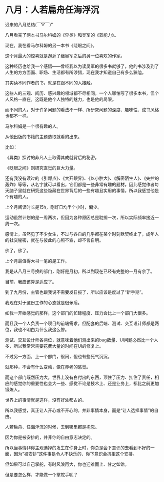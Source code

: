 # 八月：人若扁舟任海浮沉

迟来的八月总结(￣▽￣)"

八月看完了两本书马尔科姆的《异类》和吴军的《软能力》。

现在，我在看马尔科姆的另一本书《眨眼之间》。

这个月最大的惊喜就是邂逅了继吴军之后的另一位喜欢的作家。

这种经历也给我一个感悟——曾经我以为读吴军的很多书就够了，他的书涉及到了人生的方方面面、职场、生活都有所涉猎，现在我才知道自己有多么狭隘。

其实读不同作者的书，就是在跟不同的人接触。

这些人的三观、阅历、感兴趣的领域都不尽相同，一个人哪怕写了很多本书，但个人风格一直在，这既是他个人独特的魅力，也是他的局限。

而不同的人，对于许多问题的看法不一样、所研究问题的深度、趣味性、成书风格也都不一样。

马尔科姆是一个很有趣的人。

从他出版的书籍的主题选取就看的出来。

比如：

《异类》探讨的非凡人士取得其成就背后的秘密。

《眨眼之间》则研究直觉的巨大力量。

还有我没有读过的《引爆点》、《大开眼界》、《以小胜大》、《解密陌生人》、《失控的轰炸》等等，从名字就可以看出，它们都是一些非常有趣的题材，因此感觉作者每天脑子里就在研究这些隐藏在世界背后的一些有趣且实用的事情，所以我感觉他是个有趣的人。

上个月阅读时长是15h，刚好日均半个小时，偏少。

运动虽然计划的是一周两次，但因为各种原因总是耽搁一次，所以实际频率接近一周一次。

感情上，虽然见了不少女生，不过与各自的几乎都在某个时刻默契终止了，成年人的社交秘密，就在与彼此的心照不宣，却不言自明。

佛了，佛了。

上个月最值得大书一笔的是工作。

我是从八月三号换的部门，刚好是月初，所以到现在已经有完整的一月有余了。

目前，我应该算是适应了。

到了九月份，主管也跟我说不需要发日报了，所以应该是度过了“新手期”。

我现在对于这份工作的心态就是很矛盾。

如我一开始感觉的那样，这个部门的忙碌程度、压力会比上一个部门大很多。

而且我一个人负责一个项目的前端需求，但配套的后端、测试、交互设计师都是两位，我也不明白为什么我这么惨。

测试、交互设计师各两位，就意味着他们测出来的bug数量、UI问题必然比一个人多，所以我常常需要花费大量的时间在UI的修复上。

不过另一方面，上一个部门，很闲，但也有些死气沉沉。

就那种，不会有什么变动，像在养老的感觉。

而这个部门既然压力大，世界上没有白付出的东西，顶住了压力、扛住了责任，相应的感觉你的重要性也会大一些、感觉不论是技术上、还是业务上，都比之前更加锻炼人。

世界上的事情就是这样，没有好处都占的。

所以我感觉，真正让人开心或不开心的，并非事情本身，而是“让人选择事情”的自由。

人若扁舟、任海浮沉的时候，去到哪里都是抱怨。

因为你是被安排的，并非你的自由意志决定的。

所以当事情非你主观选择的发生在你身上时，你总是会下意识的去看到不好的一面，因为“被安排”这件事是令人不快乐的、你下意识会抗拒这个安排。

但如果可以自己掌舵，有时风浪再大，你也迎难而上、甘之如饴。

但是要怎么样，才能做一个掌舵手呢？